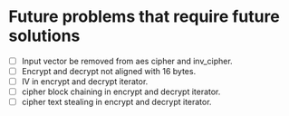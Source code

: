 # Future problems that require future solutions

 - [ ] Input vector be removed from aes cipher and inv_cipher.
 - [ ] Encrypt and decrypt not aligned with 16 bytes.
 - [ ] IV in encrypt and decrypt iterator.
 - [ ] cipher block chaining in encrypt and decrypt iterator.
 - [ ] cipher text stealing in encrypt and decrypt iterator.
